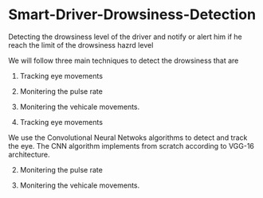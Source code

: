 # Smart-Driver-Drowsiness-Detection

Detecting the drowsiness level of the driver and notify or alert him if he reach the limit of the drowsiness hazrd level

We will follow three main techniques to detect the drowsiness that are
1. Tracking eye movements
2. Monitering the pulse rate
3. Monitering the vehicale movements. 

1. Tracking eye movements

  We use the Convolutional Neural Netwoks algorithms to detect and track the eye. The CNN algorithm implements from scratch according to VGG-16 architecture. 

2. Monitering the pulse rate

3. Monitering the vehicale movements.

